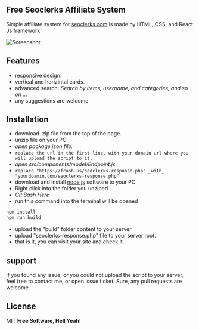 ## Free Seoclerks Affiliate System
Simple affiliate system for [seoclerks.com](https://www.seoclerks.com/linkin/721499) is made by HTML, CSS, and React Js framework


![Screenshot](https://awesomescreenshot.s3.amazonaws.com/image/3006981/34274094-788520ade9272de8778980166e17c578.png?X-Amz-Algorithm=AWS4-HMAC-SHA256&X-Amz-Credential=AKIAJSCJQ2NM3XLFPVKA%2F20221110%2Fus-east-1%2Fs3%2Faws4_request&X-Amz-Date=20221110T181711Z&X-Amz-Expires=28800&X-Amz-SignedHeaders=host&X-Amz-Signature=586ff8f67b42902f44dd75c178a4c190c93486d54043c546fd321b29569a4ffa)

## Features
- responsive design.
- vertical and horizintal cards.
- advanced search: 
_Search by items, username, and categories, and so on ..._
- any suggestions are welcome

## Installation
- download .zip file from the top of the page.
- unzip file on your PC.
- _open package.json file._
- ```replace the url in the first line, with your domain url where you will upload the script to it.```
- _open src/components/model/Endpoint.js_
- ```replace "https://fcash.us/seoclerks-response.php" _with_ "yourdoamin.com/seoclerks-response.php" ```
- download and install [node js](https://nodejs.org/en/download/) software to your PC
- Right click into the folder you unziped.
- _Git Bash Here_
- run this command into the terminal will be opened
```sh
npm install
npm run build
```
- upload the "build" folder content to your server
- upload "seoclerks-response.php" file to your server root.
- that is it, you can visit your site and check it.


## support
if you found any issue, or you could not upload the script to your server,
feel free to contact me, or open issue ticket.
Sure, any pull requests are welcome.


## License
MIT
**Free Software, Hell Yeah!**
